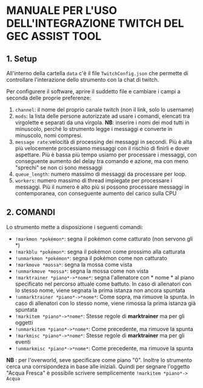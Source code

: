 # **MANUALE PER L'USO DELL'INTEGRAZIONE TWITCH DEL GEC ASSIST TOOL** 

## 1. Setup
All'interno della cartella `data` c'è il file `TwitchConfig.json` che permette di controllare l'interazione dello strumento con la chat di twitch.

Per configurere il software, aprire il suddetto file e cambiare i campi a seconda delle proprie preferenze:
1. `channel`: il nome del proprio canale twitch (non il link, solo lo username)
1. `mods`: la lista delle persone autorizzate ad usare i comandi, elencati tra virgolette e separati da una virgola. **NB**: inserire i nomi dei mod tutti in minuscolo, perché lo strumento legge i messaggi e converte in minuscolo, nomi compresi.
1. `message rate`:velocità di processing dei messaggi in secondi. Più è alta più velocemente processiamo messaggi con il rischio di finirli e dover aspettare. Più è bassa più tempo usiamo per processare i messaggi, con conseguente aumento del delay tra comando e azione, ma con meno "sprechi" se non ci sono messaggi
1. `queue_length`: numero massimo di messaggi da processare per loop.
1. `workers`: numero massimo di thread impiegate per processare i messaggi. Più il numero è alto più si possono processare messaggi in contemporanea, con conseguente aumento del carico sulla CPU

## 2. COMANDI
Lo strumento mette a disposizione i seguenti comandi:

* `!markmon *pokémon*`: segna il pokémon come catturato (non servono gli *)
* `!markblu *pokémon*`: segna il pokémon come prossimo alla catturata
* `!unmarkmon *pokémon*`: segna il pokémon come non catturato
* `!markmove *mossa*`: segna la mossa come vista
* `!unmarkmove *mossa*`: segna la mossa come non vista
* `!marktrainer *piano*->*nome*`: segna l'allenatore con * nome * al piano specificato nel percorso attuale come battuto. In caso di allenatori con lo stesso nome, viene segnata la prima istanza non ancora spuntata
* `!unmarktrainer *piano*->*nome*`: Come sopra, ma rimuove la spunta. In caso di allenatori con lo stesso nome, viene rimossa la prima istanza già spuntata
* `!markitem *piano*->*nome*`: Stesse regole di **marktrainer** ma per gli oggetti
* `!unmarkitem *piano*->*nome*`: Come precedente, ma rimuove la spunta
* `!markmisc *piano*->*nome*`: Stesse regole di **marktrainer** ma per gli eventi
* `!unmarkmisc *piano*->*nome*`: Come precedente, ma rimuove la spunta

**NB** : per l'overworld, seve specificare come piano "0". Inoltre lo strumento cerca una corrsipondeza in base alle iniziali. Quindi per segnare l'oggetto "Acqua Fresca" è possibile scrivere semplicemente `!markitem *piano*-> Acqua`